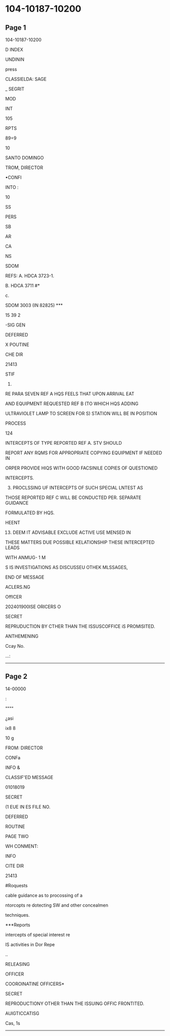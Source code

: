 # 104-10187-10200

## Page 1

104-10187-10200

D INDEX

UNDININ

press

CLASSIELDA: SAGE

_ SEGRIT

MOD

INT

105

RPTS

89÷9

10

SANTO DOMINGO

TROM, DIRECTOR

•CONFI

INTO :

10

SS

PERS

SB

AR

CA

NS

SDOM

REFS: A. HDCA 3723-1.

B. HDCA 3711 #*

c.

SDOM 3003 (IN 82825) ***

15 39 2

-SIG GEN

DEFERRED

X POUTINE

CHE DIR

21413

STIF

1.

RE PARA SEVEN REF A HQS FEELS THAT UPON ARRIVAL EAT

AND EQUIPMENT REQUESTED REF B (TO WHICH HQS ADDING

ULTRAVIOLET LAMP TO SCREEN FOR S) STATION WILL BE IN POSITION

PROCESS

124

INTERCEPTS OF TYPE REPORTED REF A. STV SHOULD

REPORT ANY RQMS FOR APPROPRIATE COPYING EQUIPMENT IF NEEDED IN

ORPER PROVIDE HIQS WITH GOOD FACSINILE COPIES OF QUESTIONED

INTERCEPTS.

3. PROCLSSING UF INTERCEPTS OF SUCH SPECIAL LNTEST AS

THOSE REPORTED REF C WILL BE CONDUCTED PER. SEPARATE GUIDANCE

FORMULATED BY HQS.

HEENT

13. DEEM IT ADVISABLE EXCLUDE ACTIVE USE MENSED IN

THESE MATTERS DUE POSSIBLE KELATIONSHIP THESE INTERCEPTED LEADS

WITH ANMUG- 1 M

S IS INVESTIGATIONS AS DISCUSSEU OTHEK MLSSAGES,

END OF MESSAGE

ACLERS.NG

OffICER

202401900ISE ORICERS O

SECRET

REPRUDUCTION BY CTHER THAN THE ISSUSCOFFICE iS PROMISITED.

ANTHEMENING

Ccay No.

...:

---

## Page 2

14-00000

:

""""

¿asi

ix8 8

10 g

FROM: DIRECTOR

CONFa

INFO &

CLASSIF'ED MESSAGE

01018019

SECRET

(1 EUE IN ES FILE NO.

DEFERRED

ROUTINE

PAGE TWO

WH CONMENT:

INFO

CITE DIR

21413

#Roquests

cable guidance as to procossing of a

ntorcopts re dotecting SW and other concealmen

techniques.

***Reports

intercepts of special interest re

IS activities in Dor Repe

..

RELEASING

OFFICER

COOROINATINE OFFICERS*

SECRET

REPRODUCTIONY OTHER THAN THE ISSUING OFFIC FRONTITED.

AUIGTICCATISG

Cas, 1s

---

